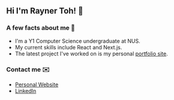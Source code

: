 ## Hi I'm Rayner Toh! 👋 

### A few facts about me 👾
- I'm a Y1 Computer Science undergraduate at NUS.
- My current skills include React and Next.js.
- The latest project I've worked on is my personal [portfolio site](https://www.raynertoh.dev/).

### Contact me ✉️

- [Personal Website](https://www.raynertoh.dev/)
- [LinkedIn](https://www.linkedin.com/in/raynertoh/)

<!--
**raynertjx/raynertjx** is a ✨ _special_ ✨ repository because its `README.md` (this file) appears on your GitHub profile.

Here are some ideas to get you started:


